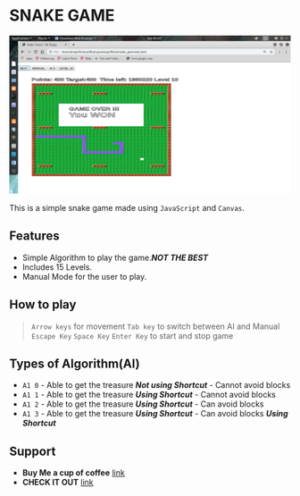 # SNAKE GAME
![Image](./002.png)

This is a simple snake game made using `JavaScript` and `Canvas`.

## Features
* Simple Algorithm to play the game.***NOT THE BEST***
* Includes 15 Levels.
* Manual Mode for the user to play.

## How to play
> `Arrow keys` for movement
> `Tab key` to switch between AI and Manual
> `Escape Key` `Space Key` `Enter Key` to start and stop game 

## Types of Algorithm(AI)
* `A1 0` - Able to get the treasure ***Not using Shortcut***
		 - Cannot avoid blocks	
* `A1 1` - Able to get the treasure ***Using Shortcut***
		 - Cannot avoid blocks
* `A1 2` - Able to get the treasure ***Using Shortcut***
		 - Can avoid blocks
* `A1 3` - Able to get the treasure ***Using Shortcut***
		 - Can avoid blocks ***Using Shortcut***


## Support  
- **Buy Me a cup of coffee** [link](https://buymeacoff.ee/UOoP6At7H) 
- **CHECK IT OUT** [link](https://eloquent-curran-9edf29.netlify.com/)
